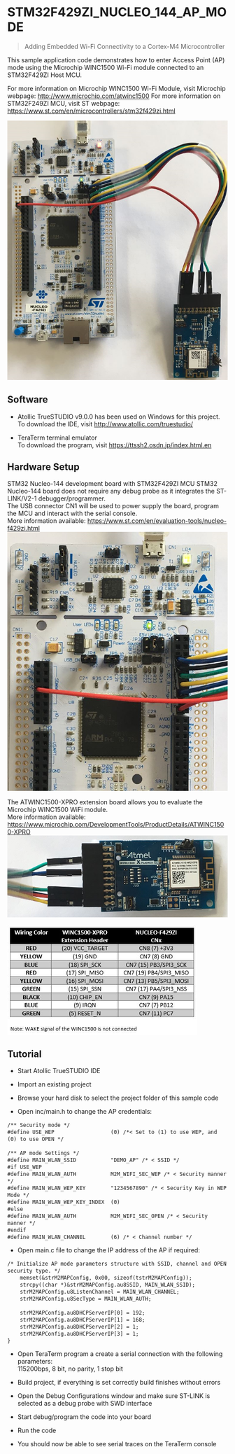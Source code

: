 # STM32F429ZI_NUCLEO_144_AP_MODE
> Adding Embedded Wi-Fi Connectivity to a Cortex-M4 Microcontroller

This sample application code demonstrates how to enter Access Point (AP) mode
using the Microchip WINC1500 Wi-Fi module connected to an STM32F429ZI Host MCU.

For more information on Microchip WINC1500 Wi-Fi Module, visit Microchip webpage: http://www.microchip.com/atwinc1500
For more information on STM32F249ZI MCU, visit ST webpage: https://www.st.com/en/microcontrollers/stm32f429zi.html

![](Doc/SETUP.png)

## Software

- Atollic TrueSTUDIO v9.0.0 has been used on Windows for this project. </br>
To download the IDE, visit http://www.atollic.com/truestudio/

- TeraTerm terminal emulator </br>
To download the program, visit https://ttssh2.osdn.jp/index.html.en


## Hardware Setup

STM32 Nucleo-144 development board with STM32F429ZI MCU
STM32 Nucleo-144 board does not require any debug probe as it integrates the ST-LINK/V2-1 debugger/programmer.</br>
The USB connector CN1 will be used to power supply the board, program the MCU and interact with the serial console.</br>
More information available:  https://www.st.com/en/evaluation-tools/nucleo-f429zi.html
![](Doc\NUCLEO-F429ZI.png)

The ATWINC1500-XPRO extension board allows you to evaluate the Microchip WINC1500 WiFi module.</br>
More information available: https://www.microchip.com/DevelopmentTools/ProductDetails/ATWINC1500-XPRO
![](Doc/WINC1500-XPRO.png)

![](Doc/WIRING.png)


## Tutorial

- Start Atollic TrueSTUDIO IDE

- Import an existing project

- Browse your hard disk to select the project folder of this sample code

- Open inc/main.h to change the AP credentials:</br>
```
/** Security mode */
#define USE_WEP					 (0) /*< Set to (1) to use WEP, and (0) to use OPEN */

/** AP mode Settings */
#define MAIN_WLAN_SSID           "DEMO_AP" /* < SSID */
#if USE_WEP
#define MAIN_WLAN_AUTH           M2M_WIFI_SEC_WEP /* < Security manner */
#define MAIN_WLAN_WEP_KEY        "1234567890" /* < Security Key in WEP Mode */
#define MAIN_WLAN_WEP_KEY_INDEX  (0)
#else
#define MAIN_WLAN_AUTH           M2M_WIFI_SEC_OPEN /* < Security manner */
#endif
#define MAIN_WLAN_CHANNEL        (6) /* < Channel number */
```
- Open main.c file to change the IP address of the AP if required:</br>
```
/* Initialize AP mode parameters structure with SSID, channel and OPEN security type. */
	memset(&strM2MAPConfig, 0x00, sizeof(tstrM2MAPConfig));
	strcpy((char *)&strM2MAPConfig.au8SSID, MAIN_WLAN_SSID);
	strM2MAPConfig.u8ListenChannel = MAIN_WLAN_CHANNEL;
	strM2MAPConfig.u8SecType = MAIN_WLAN_AUTH;

	strM2MAPConfig.au8DHCPServerIP[0] = 192;
	strM2MAPConfig.au8DHCPServerIP[1] = 168;
	strM2MAPConfig.au8DHCPServerIP[2] = 1;
	strM2MAPConfig.au8DHCPServerIP[3] = 1;
}
```
- Open TeraTerm program a create a serial connection with the following parameters:</br>
115200bps, 8 bit, no parity, 1 stop bit

- Build project, if everything is set correctly build finishes without errors</br>

- Open the Debug Configurations window and make sure ST-LINK is selected as a debug probe with SWD interface</br>

- Start debug/program the code into your board</br>

- Run the code

- You should now be able to see serial traces on the TeraTerm console

